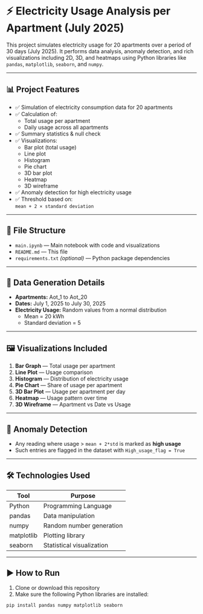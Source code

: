 # ⚡ Electricity Usage Analysis per Apartment (July 2025)

This project simulates electricity usage for 20 apartments over a period of 30 days (July 2025). It performs data analysis, anomaly detection, and rich visualizations including 2D, 3D, and heatmaps using Python libraries like `pandas`, `matplotlib`, `seaborn`, and `numpy`.

---

## 📊 Project Features

- ✅ Simulation of electricity consumption data for 20 apartments
- ✅ Calculation of:
  - Total usage per apartment
  - Daily usage across all apartments
- ✅ Summary statistics & null check
- ✅ Visualizations:
  - Bar plot (total usage)
  - Line plot
  - Histogram
  - Pie chart
  - 3D bar plot
  - Heatmap
  - 3D wireframe
- ✅ Anomaly detection for high electricity usage
- ✅ Threshold based on:  
  `mean + 2 × standard deviation`

---

## 📁 File Structure

- `main.ipynb` — Main notebook with code and visualizations  
- `README.md` — This file  
- `requirements.txt` *(optional)* — Python package dependencies

---

## 📌 Data Generation Details

- **Apartments:** Aot_1 to Aot_20  
- **Dates:** July 1, 2025 to July 30, 2025  
- **Electricity Usage:** Random values from a normal distribution  
  - Mean = 20 kWh  
  - Standard deviation = 5  

---

## 🖼️ Visualizations Included

1. **Bar Graph** — Total usage per apartment  
2. **Line Plot** — Usage comparison  
3. **Histogram** — Distribution of electricity usage  
4. **Pie Chart** — Share of usage per apartment  
5. **3D Bar Plot** — Usage per apartment per day  
6. **Heatmap** — Usage pattern over time  
7. **3D Wireframe** — Apartment vs Date vs Usage  

---

## 🚨 Anomaly Detection

- Any reading where usage > `mean + 2*std` is marked as **high usage**
- Such entries are flagged in the dataset with `High_usage_flag = True`

---

## 🛠️ Technologies Used

| Tool | Purpose |
|------|---------|
| Python | Programming Language |
| pandas | Data manipulation |
| numpy | Random number generation |
| matplotlib | Plotting library |
| seaborn | Statistical visualization |

---

## ▶️ How to Run

1. Clone or download this repository
2. Make sure the following Python libraries are installed:

```bash
pip install pandas numpy matplotlib seaborn
